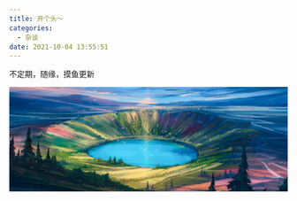 ```yaml
---
title: 开个头～
categories:
  - 杂谈
date: 2021-10-04 13:55:51
---
```

不定期，随缘，摸鱼更新

![img](/images/bg-2.png)
